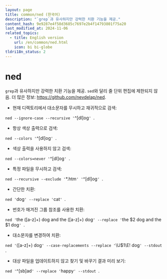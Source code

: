 ```yaml
---
layout: page
title: common/ned (한국어)
description: "`grep`과 유사하지만 강력한 치환 기능을 제공."
content_hash: 9e9287e4f58d3685c7697e2b4f14793801f75a20
last_modified_at: 2024-11-06
related_topics:
  - title: English version
    url: /en/common/ned.html
    icon: bi bi-globe
tldri18n_status: 2
---
```

# ned

`grep`과 유사하지만 강력한 치환 기능을 제공.
`sed`와 달리 줄 단위 편집에 제한되지 않음.
더 많은 정보: <https://github.com/nevdelap/ned>.

- 현재 디렉토리에서 대소문자를 무시하고 재귀적으로 검색:

`ned --ignore-case --recursive '`<span class="tldr-var badge badge-pill bg-dark-lm bg-white-dm text-white-lm text-dark-dm font-weight-bold">^[dl]og</span>`' `<span class="tldr-var badge badge-pill bg-dark-lm bg-white-dm text-white-lm text-dark-dm font-weight-bold">.</span>

- 항상 색상 출력으로 검색:

`ned --colors '`<span class="tldr-var badge badge-pill bg-dark-lm bg-white-dm text-white-lm text-dark-dm font-weight-bold">^[dl]og</span>`' `<span class="tldr-var badge badge-pill bg-dark-lm bg-white-dm text-white-lm text-dark-dm font-weight-bold">.</span>

- 색상 출력을 사용하지 않고 검색:

`ned --colors=never '`<span class="tldr-var badge badge-pill bg-dark-lm bg-white-dm text-white-lm text-dark-dm font-weight-bold">^[dl]og</span>`' `<span class="tldr-var badge badge-pill bg-dark-lm bg-white-dm text-white-lm text-dark-dm font-weight-bold">.</span>

- 특정 파일을 무시하고 검색:

`ned --recursive --exclude '`<span class="tldr-var badge badge-pill bg-dark-lm bg-white-dm text-white-lm text-dark-dm font-weight-bold">*.htm</span>`' '`<span class="tldr-var badge badge-pill bg-dark-lm bg-white-dm text-white-lm text-dark-dm font-weight-bold">^[dl]og</span>`' `<span class="tldr-var badge badge-pill bg-dark-lm bg-white-dm text-white-lm text-dark-dm font-weight-bold">.</span>

- 간단한 치환:

`ned '`<span class="tldr-var badge badge-pill bg-dark-lm bg-white-dm text-white-lm text-dark-dm font-weight-bold">dog</span>`' --replace '`<span class="tldr-var badge badge-pill bg-dark-lm bg-white-dm text-white-lm text-dark-dm font-weight-bold">cat</span>`' `<span class="tldr-var badge badge-pill bg-dark-lm bg-white-dm text-white-lm text-dark-dm font-weight-bold">.</span>

- 번호가 매겨진 그룹 참조를 사용한 치환:

`ned '`<span class="tldr-var badge badge-pill bg-dark-lm bg-white-dm text-white-lm text-dark-dm font-weight-bold">the ([a-z]+) dog and the ([a-z]+) dog</span>`' --replace '`<span class="tldr-var badge badge-pill bg-dark-lm bg-white-dm text-white-lm text-dark-dm font-weight-bold">the $2 dog and the $1 dog</span>`' `<span class="tldr-var badge badge-pill bg-dark-lm bg-white-dm text-white-lm text-dark-dm font-weight-bold">.</span>

- 대소문자를 변경하여 치환:

`ned '`<span class="tldr-var badge badge-pill bg-dark-lm bg-white-dm text-white-lm text-dark-dm font-weight-bold">([a-z]+) dog</span>`' --case-replacements --replace '`<span class="tldr-var badge badge-pill bg-dark-lm bg-white-dm text-white-lm text-dark-dm font-weight-bold">\U$1\E! dog</span>`' --stdout `<span class="tldr-var badge badge-pill bg-dark-lm bg-white-dm text-white-lm text-dark-dm font-weight-bold">.</span>

- 대상 파일을 업데이트하지 않고 찾기 및 바꾸기 결과 미리 보기:

`ned '`<span class="tldr-var badge badge-pill bg-dark-lm bg-white-dm text-white-lm text-dark-dm font-weight-bold">^[sb]ad</span>`' --replace '`<span class="tldr-var badge badge-pill bg-dark-lm bg-white-dm text-white-lm text-dark-dm font-weight-bold">happy</span>`' --stdout `<span class="tldr-var badge badge-pill bg-dark-lm bg-white-dm text-white-lm text-dark-dm font-weight-bold">.</span>
